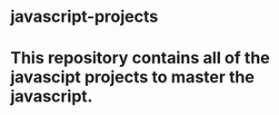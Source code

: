 # javascript-projects

# This repository contains all of the javascipt projects to master the javascript.
